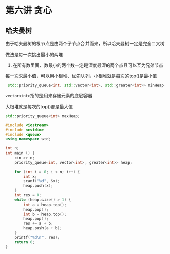 # 第六讲  贪心


## 哈夫曼树

由于哈夫曼树的根节点是由两个子节点合并而来，所以哈夫曼树一定是完全二叉树

做法是每一次挑出最小的两堆



1. 在所有数里面，数最小的两个数一定是深度最深的两个点且可以互为兄弟节点

 

每一次求最小值，可以用小根堆、优先队列，小根堆就是每次的top()是最小值

```cpp
 std::priority_queue<int, std::vector<int>, std::greater<int>> minHeap;
```

`vector<int>`指的是用来存储元素的底层容器  



大根堆就是每次的top()都是最大值

```cpp
std::priority_queue<int> maxHeap;
```



```cpp
#include <iostream>
#include <cstdio>
#include <queue>
using namespace std;

int n;
int main () {
    cin >> n;
    priority_queue<int, vector<int>, greater<int>> heap;
    
    for (int i = 0; i < n; i++) {
        int x;
        scanf("%d", &x);
        heap.push(x);
    }
    int res = 0;
    while (heap.size() > 1) {
        int a = heap.top();
        heap.pop();
        int b = heap.top();
        heap.pop();
        res += a + b;
        heap.push(a + b);
    }
    printf("%d\n", res);
    return 0;
}
```

